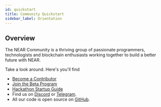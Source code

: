 ```yaml
---
id: quickstart
title: Community Quickstart
sidebar_label: Orientation
---
```


## Overview

The NEAR Community is a thriving group of passionate programmers, technologists and blockchain enthusiasts working together to build a better future with NEAR.

Take a look around.  Here's you'll find

- [Become a Contributor](/docs/contribution/become-ambassador)
- [Join the Beta Program](/docs/contribution/become-beta)
- [Hackathon Startup Guide](/docs/hackathon/startup-guide)
- Find us on [Discord](http://near.chat) or [Telegram](https://t.me/neardev).
- All our code is open source on [GitHub](https://github.com/nearprotocol).
